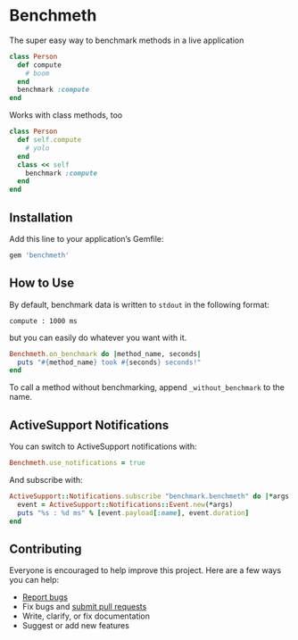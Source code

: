 # Benchmeth

The super easy way to benchmark methods in a live application

```ruby
class Person
  def compute
    # boom
  end
  benchmark :compute
end
```

Works with class methods, too

```ruby
class Person
  def self.compute
    # yolo
  end
  class << self
    benchmark :compute
  end
end
```

## Installation

Add this line to your application’s Gemfile:

```ruby
gem 'benchmeth'
```

## How to Use

By default, benchmark data is written to `stdout` in the following format:

```
compute : 1000 ms
```

but you can easily do whatever you want with it.

```ruby
Benchmeth.on_benchmark do |method_name, seconds|
  puts "#{method_name} took #{seconds} seconds!"
end
```

To call a method without benchmarking, append `_without_benchmark` to the name.

## ActiveSupport Notifications

You can switch to ActiveSupport notifications with:

```ruby
Benchmeth.use_notifications = true
```

And subscribe with:

```ruby
ActiveSupport::Notifications.subscribe "benchmark.benchmeth" do |*args|
  event = ActiveSupport::Notifications::Event.new(*args)
  puts "%s : %d ms" % [event.payload[:name], event.duration]
end
```

## Contributing

Everyone is encouraged to help improve this project. Here are a few ways you can help:

- [Report bugs](https://github.com/ankane/benchmeth/issues)
- Fix bugs and [submit pull requests](https://github.com/ankane/benchmeth/pulls)
- Write, clarify, or fix documentation
- Suggest or add new features

